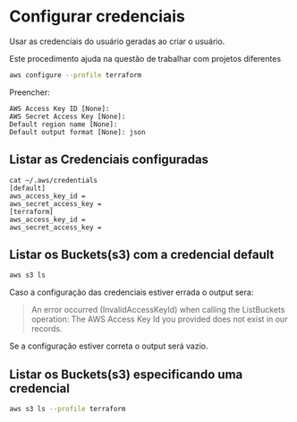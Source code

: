 # Configurar credenciais

Usar as credenciais do usuário geradas ao criar o usuário.

Este procedimento ajuda na questão de trabalhar com projetos diferentes

```bash
aws configure --profile terraform
```

Preencher:

    AWS Access Key ID [None]:
    AWS Secret Access Key [None]:  
    Default region name [None]: 
    Default output format [None]: json

## Listar as Credenciais configuradas

    cat ~/.aws/credentials
    [default]
    aws_access_key_id = 
    aws_secret_access_key = 
    [terraform]
    aws_access_key_id = 
    aws_secret_access_key =

## Listar os Buckets(s3) com a credencial default

```bash
aws s3 ls    
```

Caso a configuração das credenciais estiver errada o output sera:                    

> An error occurred (InvalidAccessKeyId) when calling the ListBuckets operation: The AWS Access Key Id you provided does not exist in our records.

Se a configuração estiver correta o output será vazio.

## Listar os Buckets(s3) especificando uma credencial 

```bash
aws s3 ls --profile terraform
```